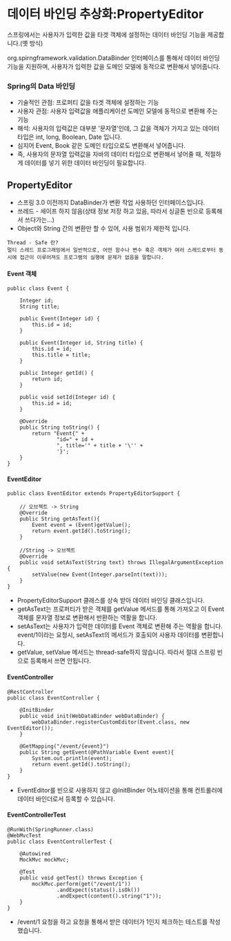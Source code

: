 # 데이터 바인딩 추상화:PropertyEditor

스프링에서는 사용자가 입력한 값을 타겟 객체에 설정하는 데이터 바인딩 기능을 제공합니다.(옛 방식)

org.spirngframework.validation.DataBinder 인터페이스를 통해서 데이터 바인딩 기능을 지원하며, 사용자가 입력한 값을 도메인 모델에 동적으로 변환해서 넣어줍니다.

### Spring의 Data 바인딩

- 기술적인 관점: 프로퍼티 값을 타겟 객체에 설정하는 기능
- 사용자 관점: 사용자 입력값을 애플리케이션 도메인 모델에 동적으로 변환해 주는 기능
- 해석: 사용자의 입력값은 대부분 '문자열'인데, 그 값을 객체가 가지고 있는 데이터 타입은 int, long, Boolean, Date 입니다.
- 심지어 Event, Book 같은 도메인 타입으로도 변환해서 넣어줍니다.
- 즉, 사용자의 문자열 입력값을 자바의 데이터 타입으로 변환해서 넣어줄 때, 적절하게 데이터를 넣기 위한 데이터 바인딩이 필요합니다.

## PropertyEditor

- 스프링 3.0 이전까지 DataBinder가 변환 작업 사용하던 인터페이스입니다.
- 쓰레드 - 세이프 하지 않음(상태 정보 저장 하고 있음, 따라서 싱글톤 빈으로 등록해서 쓰다가는...)
- Object와 String 간의 변환만 할 수 있어, 사용 범위가 제한적 입니다.

```
Thread - Safe 란?
멀티 스레드 프로그래밍에서 일반적으로, 어떤 함수나 변수 혹은 객체가 여러 스레드로부터 동시에 접근이 이루어져도 프로그램의 실행에 문제가 없음을 말합니다.

```

#### Event 객체

```
public class Event {

    Integer id;
    String title;

    public Event(Integer id) {
        this.id = id;
    }

    public Event(Integer id, String title) {
        this.id = id;
        this.title = title;
    }

    public Integer getId() {
        return id;
    }

    public void setId(Integer id) {
        this.id = id;
    }

    @Override
    public String toString() {
        return "Event{" +
                "id=" + id +
                ", title='" + title + '\'' +
                '}';
    }
}
```

#### EventEditor

```
public class EventEditor extends PropertyEditorSupport {

    // 오브젝트 -> String
    @Override
    public String getAsText(){
        Event event = (Event)getValue();
        return event.getId().toString();
    }

    //String -> 오브젝트
    @Override
    public void setAsText(String text) throws IllegalArgumentException {
        setValue(new Event(Integer.parseInt(text)));
    }
}
```

- PropertyEditorSupport 클래스를 상속 받아 데이터 바인딩 클래스입니다.
- getAsText는 프로퍼티가 받은 객체를 getValue 메서드를 통해 가져오고 이 Event 객체를 문자열 정보로 변환해서 반환하는 역활을 합니다.
- setAsText는 사용자가 입력한 데이터를 Event 객체로 변환해 주는 역활을 합니다. event/1이라는 요청시, setAsText의 메서드가 호출되어 사용자 데이터를 변환합니다.
- getValue, setValue 메서드는 thread-safe하지 않습니다. 따라서 절대 스프링 빈으로 등록해서 쓰면 안됩니다.

#### EventController

```
@RestController
public class EventController {

    @InitBinder
    public void init(WebDataBinder webDataBinder) {
        webDataBinder.registerCustomEditor(Event.class, new EventEditor());
    }

    @GetMapping("/event/{event}")
    public String getEvent(@PathVariable Event event){
        System.out.println(event);
        return event.getId().toString();
    }
}
```

- EventEditor를 빈으로 사용하지 않고 @InitBinder 어노테이션을 통해 컨트롤러에 데이터 바인더로서 등록할 수 있습니다.

#### EventControllerTest

```
@RunWith(SpringRunner.class)
@WebMvcTest
public class EventControllerTest {

    @Autowired
    MockMvc mockMvc;

    @Test
    public void getTest() throws Exception {
        mockMvc.perform(get("/event/1"))
                .andExpect(status().isOk())
                .andExpect(content().string("1"));
    }
}
```

- /event/1 요청을 하고 요청을 통해서 받은 데이터가 1인지 체크하는 테스트를 작성했습니다.
